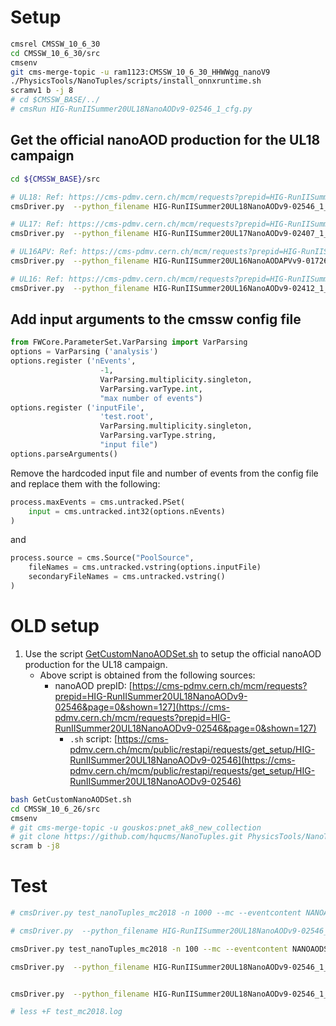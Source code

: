 # Setup

<!-- ```bash
cmsrel CMSSW_10_6_30
cd CMSSW_10_6_30/src
cmsenv
git cms-addpkg PhysicsTools

# copy `NanoTuples` directory from https://github.com/gqlcms/Customized_NanoAOD inside `PhysicsTools` directory
git clone git@github.com:gqlcms/Customized_NanoAOD.git /tmp/rasharma/Customized_NanoAOD
cp -r /tmp/rasharma/Customized_NanoAOD/NanoTuples PhysicsTools/
./PhysicsTools/NanoTuples/scripts/install_onnxruntime.sh
scram b -j8
``` -->

```bash
cmsrel CMSSW_10_6_30
cd CMSSW_10_6_30/src
cmsenv
git cms-merge-topic -u ram1123:CMSSW_10_6_30_HHWWgg_nanoV9
./PhysicsTools/NanoTuples/scripts/install_onnxruntime.sh
scramv1 b -j 8
# cd $CMSSW_BASE/../
# cmsRun HIG-RunIISummer20UL18NanoAODv9-02546_1_cfg.py
```

## Get the official nanoAOD production for the UL18 campaign


```bash
cd ${CMSSW_BASE}/src

# UL18: Ref: https://cms-pdmv.cern.ch/mcm/requests?prepid=HIG-RunIISummer20UL18NanoAODv9-02546&page=0&shown=127
cmsDriver.py  --python_filename HIG-RunIISummer20UL18NanoAODv9-02546_1_cfg.py --eventcontent NANOAODSIM --customise PhysicsTools/NanoTuples/nanoTuples_cff.nanoTuples_customizeMC  --customise Configuration/DataProcessing/Utils.addMonitoring --datatier NANOAODSIM --fileout file:HIG-RunIISummer20UL18NanoAODv9-02546.root --conditions 106X_upgrade2018_realistic_v16_L1v1 --step NANO --filein "dbs:/GluGluToRadionToHHTo2G2WTo2G4Q_M-1000_TuneCP5_PSWeights_narrow_13TeV-madgraph-pythia8/RunIISummer20UL18MiniAODv2-106X_upgrade2018_realistic_v16_L1v1-v2/MINIAODSIM" --era Run2_2018,run2_nanoAOD_106Xv2 --no_exec --mc -n 100

# UL17: Ref: https://cms-pdmv.cern.ch/mcm/requests?prepid=HIG-RunIISummer20UL17NanoAODv9-02407&page=0&shown=127
cmsDriver.py  --python_filename HIG-RunIISummer20UL17NanoAODv9-02407_1_cfg.py --eventcontent NANOAODSIM --customise PhysicsTools/NanoTuples/nanoTuples_cff.nanoTuples_customizeMC --customise Configuration/DataProcessing/Utils.addMonitoring --datatier NANOAODSIM --fileout file:HIG-RunIISummer20UL17NanoAODv9-02407.root --conditions 106X_mc2017_realistic_v9 --step NANO --filein "dbs:/GluGluToRadionToHHTo2G2WTo2G4Q_M-1000_TuneCP5_PSWeights_narrow_13TeV-madgraph-pythia8/RunIISummer20UL17MiniAODv2-106X_mc2017_realistic_v9-v2/MINIAODSIM" --era Run2_2017,run2_nanoAOD_106Xv2 --no_exec --mc -n 100

# UL16APV: Ref: https://cms-pdmv.cern.ch/mcm/requests?prepid=HIG-RunIISummer20UL16NanoAODAPVv9-01726&page=0&shown=127
cmsDriver.py  --python_filename HIG-RunIISummer20UL16NanoAODAPVv9-01726_1_cfg.py --eventcontent NANOAODSIM --customise PhysicsTools/NanoTuples/nanoTuples_cff.nanoTuples_customizeMC --customise Configuration/DataProcessing/Utils.addMonitoring --datatier NANOAODSIM --fileout file:HIG-RunIISummer20UL16NanoAODAPVv9-01726.root --conditions 106X_mcRun2_asymptotic_preVFP_v11 --step NANO --filein "dbs:/GluGluToRadionToHHTo2G2WTo2G4Q_M-1000_TuneCP5_PSWeights_narrow_13TeV-madgraph-pythia8/RunIISummer20UL16MiniAODAPVv2-106X_mcRun2_asymptotic_preVFP_v11-v2/MINIAODSIM" --era Run2_2016_HIPM,run2_nanoAOD_106Xv2 --no_exec --mc -n 110 ;

# UL16: Ref: https://cms-pdmv.cern.ch/mcm/requests?prepid=HIG-RunIISummer20UL16NanoAODv9-02412&page=0&shown=127
cmsDriver.py  --python_filename HIG-RunIISummer20UL16NanoAODv9-02412_1_cfg.py --eventcontent NANOAODSIM --customise PhysicsTools/NanoTuples/nanoTuples_cff.nanoTuples_customizeMC --customise Configuration/DataProcessing/Utils.addMonitoring --datatier NANOAODSIM --fileout file:HIG-RunIISummer20UL16NanoAODv9-02412.root --conditions 106X_mcRun2_asymptotic_v17 --step NANO --filein "dbs:/GluGluToRadionToHHTo2G2WTo2G4Q_M-1000_TuneCP5_PSWeights_narrow_13TeV-madgraph-pythia8/RunIISummer20UL16MiniAODv2-106X_mcRun2_asymptotic_v17-v2/MINIAODSIM" --era Run2_2016,run2_nanoAOD_106Xv2 --no_exec --mc -n 110 ;
```

## Add input arguments to the cmssw config file

```python
from FWCore.ParameterSet.VarParsing import VarParsing
options = VarParsing ('analysis')
options.register ('nEvents',
                    -1,
                    VarParsing.multiplicity.singleton,
                    VarParsing.varType.int,
                    "max number of events")
options.register ('inputFile',
                    'test.root',
                    VarParsing.multiplicity.singleton,
                    VarParsing.varType.string,
                    "input file")
options.parseArguments()
```

Remove the hardcoded input file and number of events from the config file and replace them with the following:

```python
process.maxEvents = cms.untracked.PSet(
    input = cms.untracked.int32(options.nEvents)
)
```

and

```python
process.source = cms.Source("PoolSource",
    fileNames = cms.untracked.vstring(options.inputFile)
    secondaryFileNames = cms.untracked.vstring()
)
```


# OLD setup

1. Use the script [GetCustomNanoAODSet.sh](GetCustomNanoAODSet.sh) to setup the official nanoAOD production for the UL18 campaign.
    - Above script is obtained from the following sources:
        - nanoAOD prepID: [https://cms-pdmv.cern.ch/mcm/requests?prepid=HIG-RunIISummer20UL18NanoAODv9-02546&page=0&shown=127](https://cms-pdmv.cern.ch/mcm/requests?prepid=HIG-RunIISummer20UL18NanoAODv9-02546&page=0&shown=127)
            - `.sh` script: [https://cms-pdmv.cern.ch/mcm/public/restapi/requests/get_setup/HIG-RunIISummer20UL18NanoAODv9-02546](https://cms-pdmv.cern.ch/mcm/public/restapi/requests/get_setup/HIG-RunIISummer20UL18NanoAODv9-02546)


```bash
bash GetCustomNanoAODSet.sh
cd CMSSW_10_6_26/src
cmsenv
# git cms-merge-topic -u gouskos:pnet_ak8_new_collection
# git clone https://github.com/hqucms/NanoTuples.git PhysicsTools/NanoTuples --recursive -b production/sv_tagging
scram b -j8
```

# Test

```bash
# cmsDriver.py test_nanoTuples_mc2018 -n 1000 --mc --eventcontent NANOAODSIM --datatier NANOAODSIM --conditions 106X_upgrade2018_realistic_v16_L1v1 --step NANO --nThreads 1 --era Run2_2018,run2_nanoAOD_106Xv2 --customise PhysicsTools/NanoTuples/nanoTuples_cff.nanoTuples_customizeMC --filein /store/mc/RunIISummer20UL18MiniAODv2/TTToHadronic_TuneCP5_13TeV-powheg-pythia8/MINIAODSIM/106X_upgrade2018_realistic_v16_L1v1-v1/00000/004EF875-ACBB-FE45-B86B-EAF83448CE62.root --fileout file:nano_mc2018.root --customise_commands "process.options.wantSummary = cms.untracked.bool(True)" >& test_mc2018.log &

# cmsDriver.py  --python_filename HIG-RunIISummer20UL18NanoAODv9-02546_1_cfg_testv1.py --eventcontent NANOAODSIM --customise PhysicsTools/NanoTuples/nanoTuples_cff.nanoTuples_customizeMC --customise Configuration/DataProcessing/Utils.addMonitoring --datatier NANOAODSIM --fileout file:HIG-RunIISummer20UL18NanoAODv9-02546_testv1.root --conditions 106X_upgrade2018_realistic_v16_L1v1 --step NANO --filein "dbs:/GluGluToRadionToHHTo2G2WTo2G4Q_M-1000_TuneCP5_PSWeights_narrow_13TeV-madgraph-pythia8/RunIISummer20UL18MiniAODv2-106X_upgrade2018_realistic_v16_L1v1-v2/MINIAODSIM" --era Run2_2018,run2_nanoAOD_106Xv2 --no_exec --mc -n 110 ;

cmsDriver.py test_nanoTuples_mc2018 -n 100 --mc --eventcontent NANOAODSIM --datatier NANOAODSIM --conditions 106X_upgrade2018_realistic_v16_L1v1 --step NANO --nThreads 1 --era Run2_2018,run2_nanoAOD_106Xv2 --customise PhysicsTools/NanoTuples/nanoTuples_cff.nanoTuples_customizeMC  --filein "dbs:/GluGluToRadionToHHTo2G2WTo2G4Q_M-1000_TuneCP5_PSWeights_narrow_13TeV-madgraph-pythia8/RunIISummer20UL18MiniAODv2-106X_upgrade2018_realistic_v16_L1v1-v2/MINIAODSIM" --fileout file:nano_mc2018.root --customise_commands "process.options.wantSummary = cms.untracked.bool(True)" >& test_mc2018.log &

cmsDriver.py  --python_filename HIG-RunIISummer20UL18NanoAODv9-02546_1_cfg_testv1.py --eventcontent NANOAODSIM --customise PhysicsTools/NanoTuples/nanoTuples_cff.nanoTuples_customizeMC  --customise Configuration/DataProcessing/Utils.addMonitoring --datatier NANOAODSIM --fileout file:HIG-RunIISummer20UL18NanoAODv9-02546_testv1.root --conditions 106X_upgrade2018_realistic_v16_L1v1 --step NANO --filein "dbs:/GluGluToRadionToHHTo2G2WTo2G4Q_M-1000_TuneCP5_PSWeights_narrow_13TeV-madgraph-pythia8/RunIISummer20UL18MiniAODv2-106X_upgrade2018_realistic_v16_L1v1-v2/MINIAODSIM" --era Run2_2018,run2_nanoAOD_106Xv2 --no_exec --mc -n 100


cmsDriver.py  --python_filename HIG-RunIISummer20UL18NanoAODv9-02546_1_cfg.py --eventcontent NANOAODSIM --customise Configuration/DataProcessing/Utils.addMonitoring --datatier NANOAODSIM --fileout file:HIG-RunIISummer20UL18NanoAODv9-02546.root --conditions 106X_upgrade2018_realistic_v16_L1v1 --step NANO --filein "dbs:/GluGluToRadionToHHTo2G2WTo2G4Q_M-1000_TuneCP5_PSWeights_narrow_13TeV-madgraph-pythia8/RunIISummer20UL18MiniAODv2-106X_upgrade2018_realistic_v16_L1v1-v2/MINIAODSIM" --era Run2_2018,run2_nanoAOD_106Xv2 --no_exec --mc -n 1000

# less +F test_mc2018.log
```

